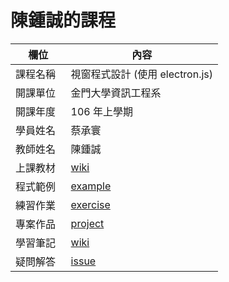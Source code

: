 # 陳鍾誠的課程

欄位       |  內容
----------|----------------------------
課程名稱   | 視窗程式設計 (使用 electron.js)
開課單位   | 金門大學資訊工程系
開課年度   | 106 年上學期
學員姓名   | 蔡承寰
教師姓名   | 陳鍾誠
上課教材   | [wiki](https://github.com/cccnqu/wp106a/wiki)
程式範例   | [example](example)
練習作業   | [exercise](exercise)
專案作品   | [project](project)
學習筆記   | [wiki](../../wiki)
疑問解答   | [issue](https://github.com/cccnqu/wp106a/issues)
